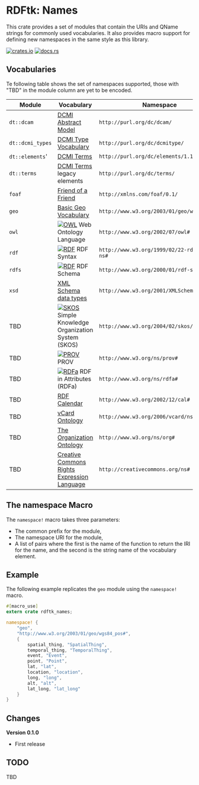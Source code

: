 # RDFtk: Names

This crate provides a set of modules that contain the URIs and QName strings for commonly used vocabularies. It also 
provides macro support for defining new namespaces in the same style as this library.

[![crates.io](https://img.shields.io/crates/v/rdftk_names.svg)](https://crates.io/crates/rdftk_names)
[![docs.rs](https://docs.rs/rdftk_names/badge.svg)](https://docs.rs/rdftk_names)

## Vocabularies

Te following table shows the set of namespaces supported, those with "TBD" in the module column are yet to be encoded.

| Module           | Vocabulary | Namespace |
|------------------|------------|-----------|
| `dt::dcam`       | [DCMI Abstract Model](https://www.dublincore.org/specifications/dublin-core/abstract-model/) | `http://purl.org/dc/dcam/` |
| `dt::dcmi_types` | [DCMI Type Vocabulary](https://www.dublincore.org/specifications/dublin-core/dcmi-type-vocabulary/) | `http://purl.org/dc/dcmitype/` |
| `dt::elements`'  | [DCMI Terms](https://www.dublincore.org/specifications/dublin-core/dcmi-terms/) | `http://purl.org/dc/elements/1.1/` |
| `dt::terms`      | [DCMI Terms](https://www.dublincore.org/specifications/dublin-core/dcmi-terms/) legacy elements | `http://purl.org/dc/terms/` |
| `foaf`           | [Friend of a Friend](http://xmlns.com/foaf/spec/) | `http://xmlns.com/foaf/0.1/` |
| `geo`            | [Basic Geo Vocabulary](https://www.w3.org/2003/01/geo/) | `http://www.w3.org/2003/01/geo/wgs84_pos#` |
| `owl`            | [![OWL](https://www.w3.org/Icons/SW/Buttons/sw-owl-blue.png)](http://www.w3.org/2001/sw/wiki/OWL) Web Ontology Language  | `http://www.w3.org/2002/07/owl#` |
| `rdf`            | [![RDF](https://www.w3.org/Icons/SW/Buttons/sw-rdf-blue.png)](http://www.w3.org/2001/sw/wiki/RDF) RDF Syntax  | `http://www.w3.org/1999/02/22-rdf-syntax-ns#` |
| `rdfs`           | [![RDF](https://www.w3.org/Icons/SW/Buttons/sw-rdf-blue.png)](http://www.w3.org/2001/sw/wiki/RDF) RDF Schema  | `http://www.w3.org/2000/01/rdf-schema#` |
| `xsd`            | [XML Schema data types](https://www.w3.org/TR/xmlschema-2) | `http://www.w3.org/2001/XMLSchema#` |
| TBD              | [![SKOS](https://www.w3.org/Icons/SW/Buttons/sw-skos-blue.png)](http://www.w3.org/2001/sw/wiki/SKOS) Simple Knowledge Organization System (SKOS) | `http://www.w3.org/2004/02/skos/core#` |
| TBD              | [![PROV](https://www.w3.org/Icons/SW/Buttons/sw-prov-blue.png)](http://www.w3.org/2001/sw/wiki/PROV) PROV | `http://www.w3.org/ns/prov#` |
| TBD              | [![RDFa](https://www.w3.org/Icons/SW/Buttons/sw-rdfa-blue.png)](http://www.w3.org/2001/sw/wiki/RDFa) RDF in Attributes (RDFa) | `http://www.w3.org/ns/rdfa#` |
| TBD              | [RDF Calendar](https://www.w3.org/TR/rdfcal/) | `http://www.w3.org/2002/12/cal#`  |
| TBD              | [vCard Ontology](https://www.w3.org/TR/vcard-rdf/) | `http://www.w3.org/2006/vcard/ns#` |
| TBD              | [The Organization Ontology](https://www.w3.org/TR/vocab-org/) | `http://www.w3.org/ns/org#` |
| TBD              | [Creative Commons Rights Expression Language](https://wiki.creativecommons.org/wiki/CC_REL) | `http://creativecommons.org/ns#` |

## The namespace Macro

The `namespace!` macro takes three parameters:

* The common prefix for the module,
* The namespace URI for the module,
* A list of pairs where the first is the name of the function to return the IRI for the name, and the second is the 
  string name of the vocabulary element.

## Example

The following example replicates the `geo` module using the `namespace!` macro.

```rust
#[macro_use]
extern crate rdftk_names;

namespace! {
    "geo",
    "http://www.w3.org/2003/01/geo/wgs84_pos#",
    {
        spatial_thing, "SpatialThing",
        temporal_thing, "TemporalThing",
        event, "Event",
        point, "Point",
        lat, "lat",
        location, "location",
        long, "long",
        alt, "alt",
        lat_long, "lat_long"
    }
}
```

## Changes

**Version 0.1.0**

* First release

## TODO

TBD